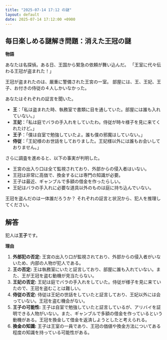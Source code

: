 ```yaml
---
title: "2025-07-14 17:12 の謎"
layout: default
date: 2025-07-14 17:12:00 +0900
---
```

## 毎日楽しめる謎解き問題：消えた王冠の謎

**物語**

あなたは名探偵。ある日、王国から緊急の依頼が舞い込んだ。
「王室に代々伝わる王冠が盗まれた！」

王冠が盗まれたのは、厳重に警備された王宮の一室。
部屋には、王、王妃、王子、お付きの侍従の４人しかいなかった。

あなたはそれぞれの証言を聞いた。

*   **王**：「私は盗まれた時、執務室で書類に目を通していた。部屋には誰も入れていない。」
*   **王妃**：「私は庭でバラの手入れをしていたわ。侍従が時々様子を見に来てくれたけど。」
*   **王子**：「僕は自室で勉強していたよ。誰も僕の邪魔はしていない。」
*   **侍従**：「王妃様のお世話をしておりました。王妃様以外には誰もお会いしておりません。」

さらに調査を進めると、以下の事実が判明した。

*   王宮の出入り口は全て監視されており、外部からの侵入者はいない。
*   王冠は非常に高価で、換金するには専門の知識が必要。
*   王子は最近、ギャンブルで多額の借金を作ったらしい。
*   王妃はバラの手入れに必要な道具以外のものは庭に持ち込んでいない。

王冠を盗んだのは一体誰だろうか？
それぞれの証言と状況から、犯人を推理してください。

## 解答

犯人は**王子**です。

**理由**

1.  **外部犯の否定:** 王宮の出入り口が監視されており、外部からの侵入者がいないため、内部の人物が犯人である。
2.  **王の否定:** 王は執務室にいたと証言しており、部屋に誰も入れていない。また、王が王冠を盗む動機が見当たらない。
3.  **王妃の否定:** 王妃は庭でバラの手入れをしていた。侍従が様子を見に来ていたので、王冠を盗むことは難しい。
4.  **侍従の否定:** 侍従は王妃の世話をしていたと証言しており、王妃以外には会っていない。王冠を盗む機会がない。
5.  **王子の可能性:** 王子は自室で勉強していたと証言しているが、アリバイを証明できる人物がいない。また、ギャンブルで多額の借金を作っているという動機がある。王冠を換金して借金を返済しようとしたと考えられる。
6.  **換金の知識:** 王子は王室の一員であり、王冠の価値や換金方法についてある程度の知識を持っている可能性がある。
